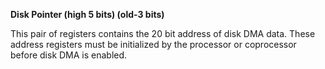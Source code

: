 **Disk Pointer (high 5 bits) (old-3 bits)**

This pair of registers contains the 20 bit address of disk DMA data. These address registers must be initialized by the processor or coprocessor before disk DMA is enabled.

